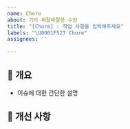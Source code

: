 ```yaml
---
name: Chore
about: 기타 짜잘짜잘한 수정
title: "[Chore] : 작업 사항을 입력해주세요"
labels: "\U0001F527 Chore"
assignees: ''

---
```


## 💁 개요
- 이슈에 대한 간단한 설명

## 📑 개선 사항

